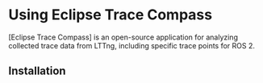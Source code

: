 # Using Eclipse Trace Compass

[Eclipse Trace Compass] is an open-source application for analyzing collected trace data from LTTng, including specific trace points for ROS 2.

## Installation
